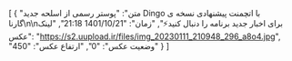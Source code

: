 [
  {
    "متن": "پوستر رسمی از اسلحه جدید Dingo با اتچمنت پیشنهادی نسخه ی گارنا\n\nبرای اخبار جدید برنامه را دنبال کنید⚡",
    "زمان": "1401/10/21 21:18",
    "لینک عکس": "https://s2.uupload.ir/files/img_20230111_210948_296_a8o4.jpg",
    "وضعیت عکس": "0",
    "ارتفاع عکس": "450"
  }
]